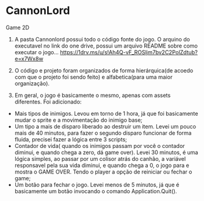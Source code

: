# CannonLord
Game 2D

1. A pasta Cannonlord possui todo o código fonte do jogo. O arquino do executavel no link do one drive, possui um arquivo README sobre como executar o jogo... https://1drv.ms/u/s!Ah4Q-vF_ROSljm7bv2C2PolZdtub?e=x7Wx8w

2. O código e projeto foram organizados de forma hierárquica(de acoedo com que o projeto foi sendo feito) e alfabetica(para uma maior organização).

3. Em geral, o jogo é basicamente o mesmo, apenas com assets diferentes. Foi adicionado:
- Mais tipos de inimigos. Levou em torno de 1 hora, já que foi basicamente mudar o sprite e a movimentação do inimigo base;
- Um tipo a mais de disparo liberado ao destruir um item. Levei um pouco mais de 40 minutos,  para fazer o segundo disparo funcionar de forma fluida, precisei fazer a lógica entre 3 scripts;
- Contador de vida( quando os inimigos passam por você o contador diminui, e quando chega a zero, dá game over). Levei 30 minutos, é uma lógica simples, ao passar por um colisor atrás do canhão, a variável responsavel pela sua vida diminui, e quando chega a 0, o jogo para e mostra o GAME OVER. Tendo o player a opção de reiniciar ou fechar o game;
- Um botão para fechar o jogo. Levei menos de 5 minutos, já que é basicamente um botão invocando o comando Application.Quit().
